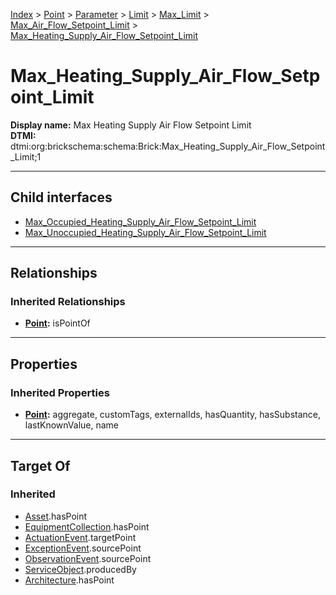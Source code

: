 [Index](../../../../../../Index.md) > [Point](../../../../../Point.md) > [Parameter](../../../../Parameter.md) > [Limit](../../../Limit.md) > [Max_Limit](../../Max_Limit.md) > [Max_Air_Flow_Setpoint_Limit](../Max_Air_Flow_Setpoint_Limit.md) > [Max_Heating_Supply_Air_Flow_Setpoint_Limit](#)
# Max_Heating_Supply_Air_Flow_Setpoint_Limit

**Display name:** Max Heating Supply Air Flow Setpoint Limit<br />
**DTMI:** dtmi:org:brickschema:schema:Brick:Max_Heating_Supply_Air_Flow_Setpoint_Limit;1

---

## Child interfaces
* [Max_Occupied_Heating_Supply_Air_Flow_Setpoint_Limit](Max_Occupied_Heating_Supply_Air_Flow_Setpoint_Limit.md)
* [Max_Unoccupied_Heating_Supply_Air_Flow_Setpoint_Limit](Max_Unoccupied_Heating_Supply_Air_Flow_Setpoint_Limit.md)

---

## Relationships
### Inherited Relationships
* **[Point](../../../../../Point.md):** isPointOf

---

## Properties
### Inherited Properties
* **[Point](../../../../../Point.md):** aggregate, customTags, externalIds, hasQuantity, hasSubstance, lastKnownValue, name

---

## Target Of
### Inherited
* [Asset](../../../../../../Asset/Asset.md).hasPoint
* [EquipmentCollection](../../../../../../Collection/AssetCollection/EquipmentCollection/EquipmentCollection.md).hasPoint
* [ActuationEvent](../../../../../../Event/PointEvent/ActuationEvent.md).targetPoint
* [ExceptionEvent](../../../../../../Event/PointEvent/ExceptionEvent.md).sourcePoint
* [ObservationEvent](../../../../../../Event/PointEvent/ObservationEvent.md).sourcePoint
* [ServiceObject](../../../../../../Information/ServiceObject/ServiceObject.md).producedBy
* [Architecture](../../../../../../Space/Architecture/Architecture.md).hasPoint
